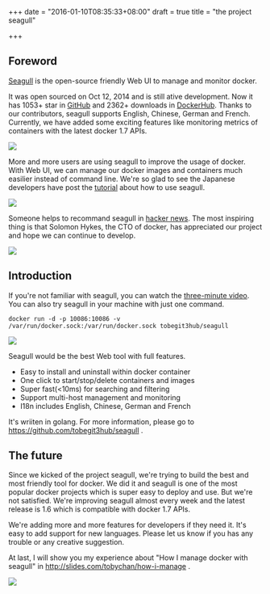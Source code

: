 +++
date = "2016-01-10T08:35:33+08:00"
draft = true
title = "the project seagull"

+++



## Foreword

[Seagull](https://github.com/tobegit3hub/seagull) is the open-source friendly Web UI to manage and monitor docker.

It was open sourced on Oct 12, 2014 and is still ative development. Now it has 1053+ star in [GitHub](https://github.com/tobegit3hub/seagull) and 2362+ downloads in [DockerHub](https://registry.hub.docker.com/u/tobegit3hub/seagull/). Thanks to our contributors, seagull supports English, Chinese, German and French. Currently, we have added some exciting features like monitoring metrics of containers with the latest docker 1.7 APIs.

![](/images/seagull_home_page.png)

More and more users are using seagull to improve the usage of docker. With Web UI, we can manage our docker images and containers much easilier instead of command line. We're so glad to see the Japanese developers have post the [tutorial](http://knowledge.sakura.ad.jp/tech/2962/) about how to use seagull.

![](/images/seagull_japanese_tutorial.jpg)

Someone helps to recommand seagull in [hacker news](https://news.ycombinator.com/item?id=8713129). The most inspiring thing is that Solomon Hykes, the CTO of docker, has appreciated our project and hope we can continue to develop.

![](/images/seagull_hackernews.png)

## Introduction

If you're not familiar with seagull, you can watch the [three-minute video](https://www.youtube.com/watch?v=0BAiSx7l7Y4). You can also try seagull in your machine with just one command.

```
docker run -d -p 10086:10086 -v /var/run/docker.sock:/var/run/docker.sock tobegit3hub/seagull
```

![](/images/seagull_containers_page.png)

Seagull would be the best Web tool with full features.

* Easy to install and uninstall within docker container
* One click to start/stop/delete containers and images
* Super fast(<10ms) for searching and filtering
* Support multi-host management and monitoring
* I18n includes English, Chinese, German and French

It's wriiten in golang. For more information, please go to https://github.com/tobegit3hub/seagull .

## The future

Since we kicked of the project seagull, we're trying to build the best and most friendly tool for docker. We did it and seagull is one of the most popular docker projects which is super easy to deploy and use. But we're not satisfied. We're improving seagull almost every week and the latest release is 1.6 which is compatible with docker 1.7 APIs.

We're adding more and more features for developers if they need it. It's easy to add support for new languages. Please let us know if you has any trouble or any creative suggestion.

At last, I will show you my experience about "How I manage docker with seagull" in <http://slides.com/tobychan/how-i-manage> .

![](/images/how_i_manage_docker_with_seagull.jpg)